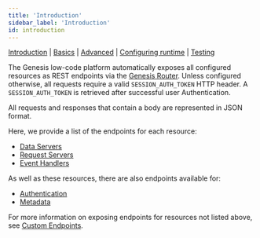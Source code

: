 ```yaml
---
title: 'Introduction'
sidebar_label: 'Introduction'
id: introduction
---
```


[Introduction](/server-modules/integration/rest-endpoints/introduction/)  | [Basics](/server-modules/integration/rest-endpoints/basics/) | [Advanced](/server-modules/integration/rest-endpoints/advanced/) | [Configuring runtime](/server-modules/integration/rest-endpoints/configuring-runtime/) | [Testing](/server-modules/integration/rest-endpoints/testing/)

The Genesis low-code platform automatically exposes all configured resources as REST endpoints via the [Genesis Router](/server-modules/configuring-runtime/genesis-router/). Unless configured otherwise, all requests require a valid `SESSION_AUTH_TOKEN` HTTP header. A `SESSION_AUTH_TOKEN` is retrieved after successful user Authentication.

All requests and responses that contain a body are represented in JSON format.

Here, we provide a list of the endpoints for each resource:
* [Data Servers](/server-modules/integration/rest-endpoints/basics/#event-handler)
* [Request Servers](/server-modules/integration/rest-endpoints/basics/#request-server)
* [Event Handlers](/server-modules/integration/rest-endpoints/basics/#event-handler)

As well as these resources, there are also endpoints available for:
* [Authentication](/server-modules/integration/rest-endpoints/advanced/#authentication)
* [Metadata](/server-modules/integration/rest-endpoints/advanced/#metadata)

For more information on exposing endpoints for resources not listed above, see [Custom Endpoints](/server-modules/integration/custom-endpoints/introduction/).